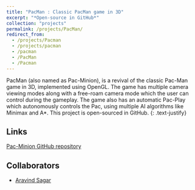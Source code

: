 ```yaml
---
title: "PacMan : Classic PacMan game in 3D"
excerpt: "*Open-source in GitHub*"
collection: "projects"
permalink: /projects/PacMan/
redirect_from:
  - /projects/Pacman
  - /projects/pacman
  - /pacman
  - /PacMan
  - /Pacman
---
```


PacMan (also named as Pac-Minion), is a revival of the classic Pac-Man game in 3D, implemented using OpenGL. The game has multiple camera viewing modes along with a free-roam camera mode which the user can control during the gameplay. The game also has an automatic Pac-Play which autonomously controls the Pac, using multiple AI algorithms like Minimax and A*. This project is open-sourced in GitHub.
{: .text-justify}

Links
---
[Pac-Minion GitHub repository](https://github.com/priyanmuthu/pac-minion)

Collaborators
---
* [Aravind Sagar](https://www.linkedin.com/in/aravind-sagar-65015a5a/)